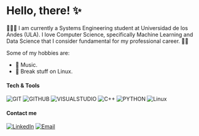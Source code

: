 <h1 align="left">Hello, there! ✨ </h3>

🧑🏻‍🎓 I am currently a Systems Engineering student at Universidad de los Andes (ULA). I love Computer Science, specifically Machine Learning and Data Science that I consider fundamental for my professional career. 👨‍🏫

Some of my hobbies are:
 - 🎹 Music.
 - 🐧 Break stuff on Linux.
 
<div align="left">
<h4 align="left"> Tech & Tools</h4>
 
![GIT](http://img.shields.io/badge/-Git-blue?style=flat&logo=git&logoColor=white)
![GITHUB](http://img.shields.io/badge/-Github-blue?style=flat&logo=github&logoColor=white)
![VISUALSTUDIO](http://img.shields.io/badge/-VS%20Code-blue?style=flat&logo=visual%20studio%20code&logoColor=white)
![C++](http://img.shields.io/badge/-C++-blue?style=flat&logo=c++&logoColor=white)
![PYTHON](http://img.shields.io/badge/-Python-blue?style=flat&logo=python&logoColor=white)
![Linux](http://img.shields.io/badge/-Linux-blue?style=flat&logo=linux&logoColor=white)

<h4 align="left"> Contact me </h4>

<a href="https://www.linkedin.com/in/johanparedes/" target="_blank"><img alt="LinkedIn" src="https://img.shields.io/badge/-Linkedin-9cf?logo=linkedin&logoColor=white"></a>    <a href="mailto:jmpareds@gmail.com" target="_blank"><img alt="Email" src="https://img.shields.io/badge/-Email-9cf?logo=gmail&logoColor=white"></a>
